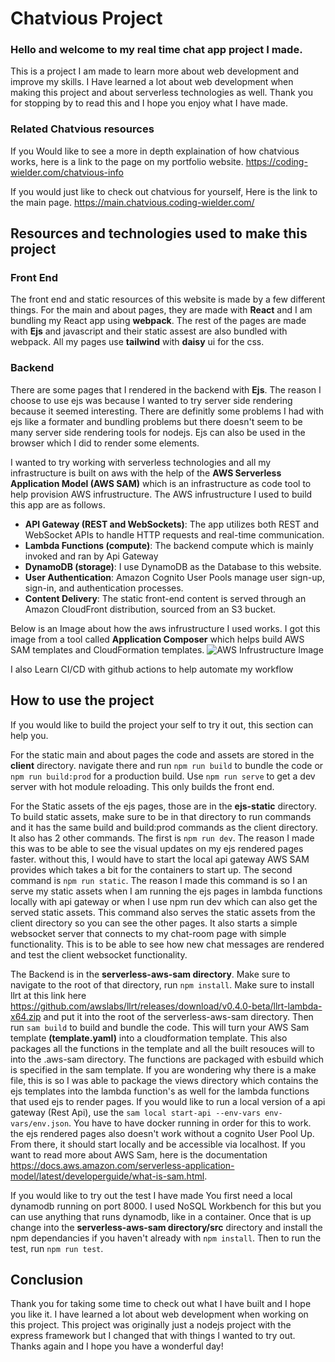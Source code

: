 # **Chatvious Project**
### Hello and welcome to my real time chat app project I made. 

This is a project I am made to learn more about web development and improve my skills. I Have learned a lot about web development when making this project and about serverless technologies as well. Thank you for stopping by to read this and I hope you enjoy what I have made.

### Related Chatvious resources
If you Would like to see a more in depth explaination of how chatvious works, here is a link to the page on my portfolio website. <https://coding-wielder.com/chatvious-info>

If you would just like to check out chatvious for yourself, Here is the link to the main page. <https://main.chatvious.coding-wielder.com/>

## Resources and technologies used to make this project
### Front End
The front end and static resources of this website is made by a few different things. For the main and about pages, they are made with **React** and I am bundling my React app using **webpack**. The rest of the pages are made with **Ejs** and javascript and their static assest are also bundled with webpack. All my pages use **tailwind** with **daisy** ui for the css.

### Backend
There are some pages that I rendered in the backend with **Ejs**. The reason I choose to use ejs was because I wanted to try server side rendering because it seemed interesting. There are definitly some problems I had with ejs like a formater and bundling problems but there doesn't seem to be many server side rendering tools for nodejs. Ejs can also be used in the browser which I did to render some elements.

I wanted to try working with serverless technologies and all my infrastructure is built on aws with the help of the **AWS Serverless Application Model (AWS SAM)** which is an infrastructure as code tool to help provision AWS infrustructure. The AWS infrustructure I used to build this app are as follows.
- **API Gateway (REST and WebSockets)**: The app utilizes both REST and WebSocket APIs to handle HTTP requests and real-time communication.
- **Lambda Functions (compute)**: The backend compute which is mainly invoked and ran by Api Gateway
- **DynamoDB (storage)**: I use DynamoDB as the Database to this website.
- **User Authentication**: Amazon Cognito User Pools manage user sign-up, sign-in, and authentication processes.
- **Content Delivery**: The static front-end content is served through an Amazon CloudFront distribution, sourced from an S3 bucket.

Below is an Image about how the aws infrustructure I used works. I got this image from a tool called **Application Composer** which helps build AWS SAM templates and CloudFormation templates.
![AWS Infrustructure Image](./assets/chatvious-aws-infrastructure-1920-1843.avif)

I also Learn CI/CD with github actions to help automate my workflow

## How to use the project
If you would like to build the project your self to try it out, this section can help you.

For the static main and about pages the code and assets are stored in the **client** directory. navigate there and run `npm run build` to bundle the code or `npm run build:prod` for a production build. Use `npm run serve` to get a dev server with hot module reloading. This only builds the front end.

For the Static assets of the ejs pages, those are in the **ejs-static** directory. To build static assets, make sure to be in that directory to run commands and it has the same build and build:prod commands as the client directory. It also has 2 other commands. The first is `npm run dev`. The reason I made this was to be able to see the visual updates on my ejs rendered pages faster. without this, I would have to start the local api gateway AWS SAM provides which takes a bit for the containers to start up. The second command is `npm run static`. The reason I made this command is so I an serve my static assets when I am running the ejs pages in lambda functions locally with api gateway or when I use npm run dev which can also get the served static assets. This command also serves the static assets from the client directory so you can see the other pages. It also starts a simple websocket server that connects to my chat-room page with simple functionality. This is to be able to see how new chat messages are rendered and test the client websocket functionality.

The Backend is in the **serverless-aws-sam directory**. Make sure to navigate to the root of that directory, run `npm install`. Make sure to install llrt at this link here <https://github.com/awslabs/llrt/releases/download/v0.4.0-beta/llrt-lambda-x64.zip> and put it into the root of the serverless-aws-sam directory. Then run `sam build` to build and bundle the code. This will turn your AWS Sam template **(template.yaml)** into a cloudformation template. This also packages all the functions in the template and all the built resouces will to into the .aws-sam directory. The functions are packaged with esbuild which is specified in the sam template. If you are wondering why there is a make file, this is so I was able to package the views directory which contains the ejs templates into the lambda function's as well for the lambda functions that used ejs to render pages. If you would like to run a local version of a api gateway (Rest Api), use the `sam local start-api --env-vars env-vars/env.json`. You have to have docker running in order for this to work. the ejs rendered pages also doesn't work without a cognito User Pool Up. From there, it should start locally and be accessible via localhost. If you want to read more about AWS Sam, here is the documentation <https://docs.aws.amazon.com/serverless-application-model/latest/developerguide/what-is-sam.html>.

If you would like to try out the test I have made You first need a local dynamodb running on port 8000. I used NoSQL Workbench for this but you can use anything that runs dynamodb, like in a container. Once that is up change into the **serverless-aws-sam directory/src** directory and install the npm dependancies if you haven't already with `npm install`. Then to run the test, run `npm run test`.

## Conclusion
Thank you for taking some time to check out what I have built and I hope you like it. I have learned a lot about web development when working on this project. This project was originally just a nodejs project with the express framework but I changed that with things I wanted to try out. Thanks again and I hope you have a wonderful day!
